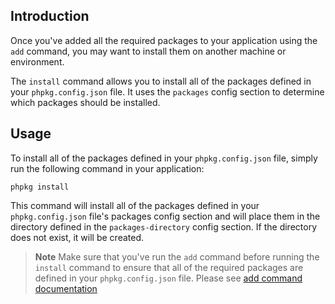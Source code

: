 ## Introduction

Once you've added all the required packages to your application using the `add` command,
you may want to install them on another machine or environment.

The `install` command allows you to install all of the packages defined in your `phpkg.config.json` file.
It uses the `packages` config section to determine which packages should be installed.

## Usage

To install all of the packages defined in your `phpkg.config.json` file, simply run the following command in your application:

```shell
phpkg install
```

This command will install all of the packages defined in your `phpkg.config.json` file's packages config section
and will place them in the directory defined in the `packages-directory` config section.
If the directory does not exist, it will be created.

> **Note**
> Make sure that you've run the `add` command before running the `install` command
> to ensure that all of the required packages are defined in your `phpkg.config.json` file.
> Please see [add command documentation](https://phpkg.com/documentations/add-command)

